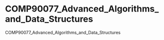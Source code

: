 # COMP90077_Advanced_Algorithms_and_Data_Structures
COMP90077_Advanced_Algorithms_and_Data_Structures
